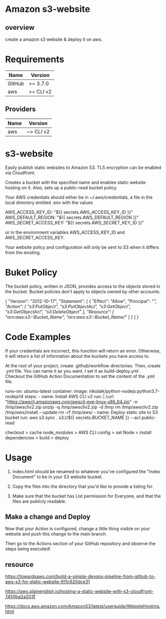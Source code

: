 
# Amazon s3-website

## overview

create a amazon s3 website & deploy it on aws.

# Requirements

| Name | Version |
|------|---------|
| GitHub |	>= 3.7.0 |
| aws |	>= CLI v2 |

## Providers

| Name | Version |
|------|---------|
| aws | ~> CLI v2|


# s3-website

Easily publish static websites to Amazon S3. TLS encryption can be enabled via Cloudfront.

Creates a bucket with the specified name and enables static website hosting on it. Also, sets up a public-read bucket policy.

Your AWS credentials should either be in ~/.aws/credentials, a file in the local directory entitled .env with the values

 AWS_ACCESS_KEY_ID: "${{ secrets.AWS_ACCESS_KEY_ID }}"
 AWS_DEFAULT_REGION: "${{ secrets.AWS_DEFAULT_REGION }}"
 AWS_SECRET_ACCESS_KEY: "${{ secrets.AWS_SECRET_KEY_ID }}"

or in the environment variables AWS_ACCESS_KEY_ID and AWS_SECRET_ACCESS_KEY.

Your website policy and configuration will only be sent to S3 when it differs from the existing. 

# Buket Policy

The bucket policy, written in JSON, provides access to the objects stored in the bucket. Bucket policies don't apply to objects owned by other accounts. 

{
    "Version": "2012-10-17",
    "Statement": [
        {
            "Effect": "Allow",
            "Principal": "*",
            "Action": [
                "s3:PutObject",
                "s3:PutObjectAcl",
                "s3:GetObject",
                "s3:GetObjectAcl",
                "s3:DeleteObject"
            ],
            "Resource": [
                "arn:aws:s3:::Bucket_Name",
                "arn:aws:s3:::Bucket_Name/*"
            ]
        }
    ]
} 



# Code Examples
 

If your credentials are incorrect, this function will return an error. Otherwise, it will return a list of information about the buckets you have access to.

At the root of your project, create .github/workflow directories. Then, create .yml file. You can name it as you want.
I set it as build-deploy.yml . Checkout the GitHub Action Documentation to set the content of the .yml file.

runs-on: ubuntu-latest
    container:
      image: nikolaik/python-nodejs:python3.7-nodejs14
    steps:
    - name: Install AWS CLI v2
      run: |
          curl "https://awscli.amazonaws.com/awscli-exe-linux-x86_64.zip" -o /tmp/awscliv2.zip
          unzip -q /tmp/awscliv2.zip -d /tmp
          rm /tmp/awscliv2.zip
           /tmp/aws/install --update
          rm -rf /tmp/aws/
    - name: Deploy static site to S3 bucket
      run: aws s3 sync .  s3://${{ secrets.BUCKET_NAME }} --acl public-read

checkout > cache node_modules > AWS CLI config > set Node > install dependencies > build > deploy.

# Usage

   1. index.html should be renamed to whatever you've configured the "Index Document" to be in your S3 website bucket.

   2. Copy the files into the directory that you'd like to provide a listing for.

   3. Make sure that the bucket has List permission for Everyone, and that the files are publicly readable.

## Make a change and Deploy

Now that your Action is configured, change a little thing visible on your website and push this change to the main branch.

Then go to the Actions section of your GitHub repository and observe the steps being executed!

## resource

https://towardsaws.com/build-a-simple-devops-pipeline-from-github-to-aws-s3-for-static-website-911c620dce31

https://aws.plainenglish.io/hosting-a-static-website-with-s3-cloudfront-7450ba2a203f

https://docs.aws.amazon.com/AmazonS3/latest/userguide/WebsiteHosting.html

